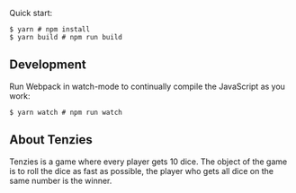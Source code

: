 Quick start:

```
$ yarn # npm install
$ yarn build # npm run build
```

## Development

Run Webpack in watch-mode to continually compile the JavaScript as you work:

```
$ yarn watch # npm run watch
```

## About Tenzies
Tenzies is a game where every player gets 10 dice. The object of the game is to roll the dice as fast as possible, the player who gets all dice on the same number is the winner.